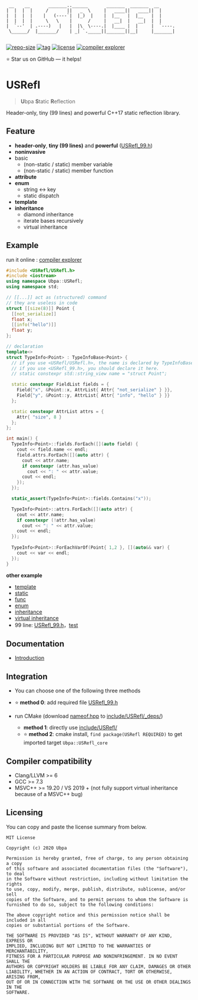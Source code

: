 ```

 __    __       _______..______       _______  _______  __      
|  |  |  |     /       ||   _  \     |   ____||   ____||  |     
|  |  |  |    |   (----`|  |_)  |    |  |__   |  |__   |  |     
|  |  |  |     \   \    |      /     |   __|  |   __|  |  |     
|  `--'  | .----)   |   |  |\  \----.|  |____ |  |     |  `----.
 \______/  |_______/    | _| `._____||_______||__|     |_______|
                                                                

```

[![repo-size](https://img.shields.io/github/languages/code-size/Ubpa/USRefl?style=flat)](https://github.com/Ubpa/USRefl/archive/master.zip) [![tag](https://img.shields.io/github/v/tag/Ubpa/USRefl)](https://github.com/Ubpa/USRefl/tags) [![license](https://img.shields.io/github/license/Ubpa/USRefl)](LICENSE) [![compiler explorer](https://img.shields.io/badge/compiler_explorer-online-blue)](https://godbolt.org/z/8r84q7)

⭐ Star us on GitHub — it helps!

# USRefl

> **U**bpa **S**tatic **R**eflection

Header-only, tiny (99 lines) and powerful C++17 static reflection library.

## Feature

- **header-only**, **tiny (99 lines)** and **powerful** ([USRefl_99.h](include/USRefl_99.h))
- **noninvasive** 
- basic
  - (non-static / static) member variable
  - (non-static / static) member function
- **attribute** 
- **enum** 
  - string <-> key
  - static dispatch
- **template** 
- **inheritance** 
  - diamond inheritance
  - iterate bases recursively
  - virtual inheritance

## Example

run it online : [compiler explorer](https://godbolt.org/z/8r84q7) 

```c++
#include <USRefl/USRefl.h>
#include <iostream>
using namespace Ubpa::USRefl;
using namespace std;

// [[...]] act as (structured) command
// they are useless in code
struct [[size(8)]] Point {
  [[not_serialize]]
  float x;
  [[info("hello")]]
  float y;
};

// declaration
template<>
struct TypeInfo<Point> : TypeInfoBase<Point> {
  // if you use <USRefl/USRefl.h>, the name is declared by TypeInfoBase<Point>
  // if you use <USRefl_99.h>, you should declare it here.
  // static constexpr std::string_view name = "struct Point";

  static constexpr FieldList fields = {
    Field{"x", &Point::x, AttrList{ Attr{ "not_serialize" } }},
    Field{"y", &Point::y, AttrList{ Attr{ "info", "hello" } }}
  };

  static constexpr AttrList attrs = {
    Attr{ "size", 8 }
  };
};

int main() {
  TypeInfo<Point>::fields.ForEach([](auto field) {
    cout << field.name << endl;
    field.attrs.ForEach([](auto attr) {
      cout << attr.name;
      if constexpr (attr.has_value)
        cout << ": " << attr.value;
      cout << endl;
    });
  });

  static_assert(TypeInfo<Point>::fields.Contains("x"));

  TypeInfo<Point>::attrs.ForEach([](auto attr) {
    cout << attr.name;
    if constexpr (!attr.has_value)
      cout << ": " << attr.value;
    cout << endl;
  });
  
  TypeInfo<Point>::ForEachVarOf(Point{ 1,2 }, [](auto&& var) {
    cout << var << endl;
  });
}
```

**other example** 

- [template](src/test/01_template/main.cpp) 
- [static](src/test/02_static/main.cpp) 
- [func](src/test/03_func/main.cpp) 
- [enum](src/test/04_enum/main.cpp) 
- [inheritance](src/test/05_inheritance/main.cpp) 
- [virtual inheritance](src/test/07_virtual/main.cpp) 
- 99 line: [USRefl_99.h](include/USRefl_99.h)，[test](src/test/06_99/main.cpp) 

## Documentation

- [Introduction](doc/intro.md) 

## Integration

- You can choose one of the following three methods

- ⭐ **method 0**: add required file [USRefl_99.h](include/USRefl_99.h) 
- run CMake (download [nameof.hpp](https://github.com/Neargye/nameof/blob/master/include/nameof.hpp) to [include/USRefl/_deps/](include/USRefl/_deps/))
  - **method 1**: directly use [include/USRefl/](include/USRefl/) 
  - ⭐ **method 2**: cmake install, `find package(USRefl REQUIRED)` to get imported target `Ubpa::USRefl_core` 

## Compiler compatibility

- Clang/LLVM >= 6
- GCC >= 7.3
- MSVC++ >= 19.20 / VS 2019 + (not fully support virtual inheritance because of a MSVC++ bug)

## Licensing

You can copy and paste the license summary from below.

```
MIT License

Copyright (c) 2020 Ubpa

Permission is hereby granted, free of charge, to any person obtaining a copy
of this software and associated documentation files (the "Software"), to deal
in the Software without restriction, including without limitation the rights
to use, copy, modify, merge, publish, distribute, sublicense, and/or sell
copies of the Software, and to permit persons to whom the Software is
furnished to do so, subject to the following conditions:

The above copyright notice and this permission notice shall be included in all
copies or substantial portions of the Software.

THE SOFTWARE IS PROVIDED "AS IS", WITHOUT WARRANTY OF ANY KIND, EXPRESS OR
IMPLIED, INCLUDING BUT NOT LIMITED TO THE WARRANTIES OF MERCHANTABILITY,
FITNESS FOR A PARTICULAR PURPOSE AND NONINFRINGEMENT. IN NO EVENT SHALL THE
AUTHORS OR COPYRIGHT HOLDERS BE LIABLE FOR ANY CLAIM, DAMAGES OR OTHER
LIABILITY, WHETHER IN AN ACTION OF CONTRACT, TORT OR OTHERWISE, ARISING FROM,
OUT OF OR IN CONNECTION WITH THE SOFTWARE OR THE USE OR OTHER DEALINGS IN THE
SOFTWARE.
```

